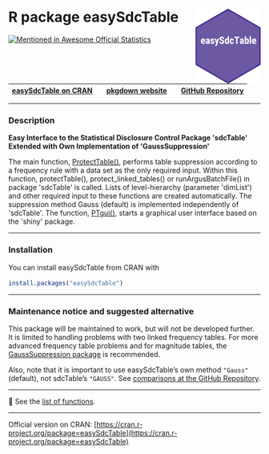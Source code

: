 # R package easySdcTable <img src="man/figures/logo.png" align="right" height="150" /> 
[![Mentioned in Awesome Official Statistics ](https://awesome.re/mentioned-badge.svg)](http://www.awesomeofficialstatistics.org)


| [easySdcTable on CRAN](https://cran.r-project.org/package=easySdcTable) |  | [pkgdown website](https://statisticsnorway.github.io/ssb-easysdctable/) |  | [GitHub Repository](https://github.com/statisticsnorway/ssb-easysdctable) |
|----------------------|---|----------------------|---|----------------------|


***

### Description


**Easy Interface to the Statistical Disclosure Control Package 'sdcTable' Extended with Own Implementation of 'GaussSuppression'**


The main function, 
[ProtectTable()](https://statisticsnorway.github.io/ssb-easysdctable/reference/ProtectTable.html), 
performs table suppression according to a 
 frequency rule with a data set as the only required input. Within this function, 
 protectTable(), protect_linked_tables() or runArgusBatchFile() in package 'sdcTable' is called. 
 Lists of level-hierarchy (parameter 'dimList') and other required input to these functions 
 are created automatically. 
 The suppression method Gauss (default) is implemented independently of 'sdcTable'.
 The function, 
[PTgui()](https://statisticsnorway.github.io/ssb-easysdctable/reference/PTgui.html), 
 starts a graphical user interface based on the 'shiny' package.


***


### Installation

You can install easySdcTable from CRAN with

```r
install.packages("easySdcTable")
```

***

### Maintenance notice and suggested alternative 

This package will be maintained to work, but will not be developed further. It is limited to handling problems with two linked frequency tables. For more advanced frequency table problems and for magnitude tables, the 
[GaussSuppression package](https://cran.r-project.org/package=GaussSuppression) is recommended.

Also, note that it is important to use easySdcTable’s own method `"Gauss"` (default), not sdcTable’s `"GAUSS"`. 
See [comparisons at the GitHub Repository](https://github.com/statisticsnorway/ssb-easysdctable/tree/master/comparison).


***


📌 See the [list of functions](https://statisticsnorway.github.io/ssb-easysdctable/reference/index.html).


***


Official version on CRAN: [https://cran.r-project.org/package=easySdcTable](https://cran.r-project.org/package=easySdcTable)
